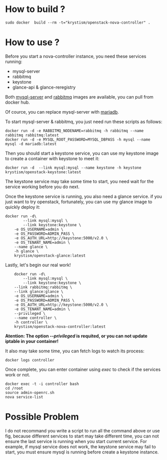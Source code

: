 # How to build ?
```
sudo docker  build --rm -t="krystism/openstack-nova-controller" .
```
# How to use ?
Before you start a nova-controller instance, you need these services running:
* mysql-server
* rabbitmq
* keystone
* glance-api & glance-reregistry

Both [mysql-server](https://registry.hub.docker.com/_/mysql/) and [rabbitmq](https://registry.hub.docker.com/_/rabbitmq/) images
are available, you can pull from docker hub. 

Of cource, you can replace mysql-server with [mariadb](https://registry.hub.docker.com/_/mariadb/).

To start mysql-server & rabbitmq, you just need run these scripts as follows:
```
docker run -d -e RABBITMQ_NODENAME=rabbitmq -h rabbitmq --name rabbitmq rabbitmq:latest
docker run -d -e MYSQL_ROOT_PASSWORD=MYSQL_DBPASS -h mysql --name mysql -d mariadb:latest
```
Then you should start a keystone service, you can use my keystone image to create a container with keystone to meet it:
```
docker run -d  --link mysql:mysql --name keystone -h keystone krystism/openstack-keystone:latest
```
The keystone service may take some time to start, you need wait for the service working before you do next.

Once the keystone service is running, you also need a glance service. if you just want to try openstack, fortunately, 
you can use my glance image to quickly deploy it:
```
docker run -d\
      	--link mysql:mysql \
       	--link keystone:keystone \
	-e OS_USERNAME=admin \
	-e OS_PASSWORD=ADMIN_PASS \
	-e OS_AUTH_URL=http://keystone:5000/v2.0 \
	-e OS_TENANT_NAME=admin \
	--name glance \
	-h glance \
	krystism/openstack-glance:latest
```
	
Lastly, let's begin our real work!
	
```
	docker run -d\
      	--link mysql:mysql \
       	--link keystone:keystone \
	--link rabbitmq:rabbitmq \
	--link glance:glance \
	-e OS_USERNAME=admin \
	-e OS_PASSWORD=ADMIN_PASS \
	-e OS_AUTH_URL=http://keystone:5000/v2.0 \
	-e OS_TENANT_NAME=admin \
	--privileged \
	--name controller \
	-h controller \
	krystism/openstack-nova-controller:latest
```
	
**Atention: The option *--privileged* is requited, or you can not update iptable in your container!**

It also may take some time, you can fetch logs to watch its process:
```
docker logs controller
```
Once complete, you can enter container using *exec* to check if the services work or not.
```
docker exec -t -i controller bash
cd /root
source admin-openrc.sh
nova service-list
```

# Possible Problem
I do not recommand you write a script to run all the command above or use fig, because different services to start may take
different time, you can not ensure the last service is running when you start current service. For example, if mysql
service does not work, the keystone service may fail to start, you must ensure mysql is running before create a keystone
instance.
